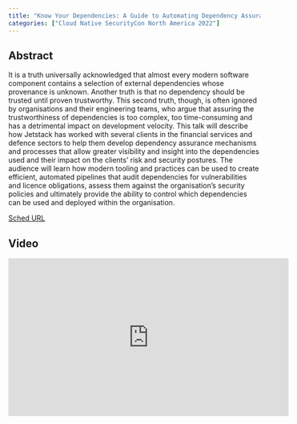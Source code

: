 ```yaml
---
title: "Know Your Dependencies: A Guide to Automating Dependency Assurance - Steve Judd, Jetstack"
categories: ["Cloud Native SecurityCon North America 2022"]
---
```


## Abstract

It is a truth universally acknowledged that almost every modern software component contains a selection of external dependencies whose provenance is unknown. Another truth is that no dependency should be trusted until proven trustworthy. This second truth, though, is often ignored by organisations and their engineering teams, who argue that assuring the trustworthiness of dependencies is too complex, too time-consuming and has a detrimental impact on development velocity. This talk will describe how Jetstack has worked with several clients in the financial services and defence sectors to help them develop dependency assurance mechanisms and processes that allow greater visibility and insight into the dependencies used and their impact on the clients’ risk and security postures. The audience will learn how modern tooling and practices can be used to create efficient, automated pipelines that audit dependencies for vulnerabilities and licence obligations, assess them against the organisation’s security policies and ultimately provide the ability to control which dependencies can be used and deployed within the organisation.

[Sched URL](https://cloudnativesecurityconna22.sched.com/event/f047335a94f5d3b2d640387211683eac)

## Video

<iframe width='560' height='315' src='https://www.youtube.com/embed/xaQQZAy6Tsw' frameborder='0' allow='accelerometer; autoplay; encrypted-media; gyroscope; picture-in-picture' allowfullscreen></iframe>
